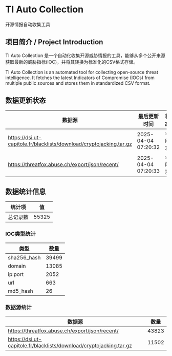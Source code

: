 # TI Auto Collection

 开源情报自动收集工具

## 项目简介 / Project Introduction

TI Auto Collection 是一个自动化收集开源威胁情报的工具，能够从多个公开来源获取最新的威胁指标(IOC)，并将其转换为标准化的CSV格式存储。

TI Auto Collection is an automated tool for collecting open-source threat intelligence. It fetches the latest Indicators of Compromise (IOCs) from multiple public sources and stores them in standardized CSV format.

## 数据更新状态

| 数据源 | 最后更新时间 | 状态 |
|--------|------------|------|
| https://dsi.ut-capitole.fr/blacklists/download/cryptojacking.tar.gz | 2025-04-04 07:20:32 | ✅ 成功 |
| https://threatfox.abuse.ch/export/json/recent/ | 2025-04-04 07:20:33 | ✅ 成功 |









## 数据统计信息

| 统计项 | 值 |
|--------|----|
| 总记录数 | 55325 |

### IOC类型统计

| 类型 | 数量 |
|------|------|
| sha256_hash | 39499 |
| domain | 13085 |
| ip:port | 2052 |
| url | 663 |
| md5_hash | 26 |

### 数据源统计

| 数据源 | 数量 |
|--------|------|
| https://threatfox.abuse.ch/export/json/recent/ | 43823 |
| https://dsi.ut-capitole.fr/blacklists/download/cryptojacking.tar.gz | 11502 |
